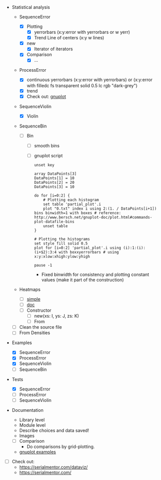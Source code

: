- Statistical analysis

  - SequenceError

    - [x] Plotting 
      - [x] yerrorbars (x:y:error with yerrorbars or w yerr)
      - [x] Trend Line of centers (x:y w lines)
    - [x] new
      - [x] Iterator of iterators
    - [x] Comparison
      - [x] ... 

  - ProcessError

    - [x] continuous yerrorbars (x:y:error with yerrorbars) or (x:y:error with filledc fs transparent solid 0.5 lc rgb "dark-grey")
    - [x] trend 
    - [x] Check out: [gnuplot](http://gnuplot.sourceforge.net/demo_5.4/errorbars.html) 

  - SequenceViolin

    - [x] Violin


  - SequenceBin

    - [ ] Bin
      - [ ] smooth bins 

      - [ ] gnuplot script

        ``` gnuplot
        unset key 
        
        array DataPoints[3]
        DataPoints[1] = 10
        DataPoints[2] = 20
        DataPoints[3] = 10
        
        do for [i=0:2] {
        	# Plotting each histogram
        	set table 'partial_plot'.i
        	plot "0.txt" index i using 2:(1. / DataPoints[i+1]) bins binwidth=1 with boxes # reference: http://www.bersch.net/gnuplot-doc/plot.html#commands-plot-datafile-bins 
        	unset table
        }
        
        # Plotting the histograms
        set style fill solid 0.5
        plot for [i=0:2] 'partial_plot'.i using (i):1:(i):(i+$2):3:4 with boxxyerrorbars # using x:y:xlow:xhigh:ylow:yhigh
        
        pause -1
        ```

        - Fixed binwidth for consistency and plotting constant values (make it part of the construction)

  - Heatmaps
      - [ ] [simple](http://www.labbookpages.co.uk/software/gnuplot.html#heatmaps)
      - [ ] [doc](http://www.bersch.net/gnuplot-doc/image.html)
      - [ ] Constructor
          - [ ] new(xs: I, ys: J, zs: K)
          - [ ] From<Array2>
  - [ ] Clean the source file
  - [ ] From Densities
- Examples
  - [x] SequenceError
  - [x] ProcessError
  - [x] SequenceViolin
  - [ ] SequenceBin
- Tests
  - [x] SequenceError
  - [ ] ProcessError
  - [ ] SequenceViolin
- Documentation
  - Library level
  - Module level
  - Describe choices and data saved!
  - Images
  
  - [ ] Comparison
    - Do comparisons by grid-plotting.
  - [gnuplot examples](http://gnuplot.sourceforge.net/demo_5.4/heatmaps.html)
- [ ] Check out: 
  - https://serialmentor.com/dataviz/
  - https://serialmentor.com/